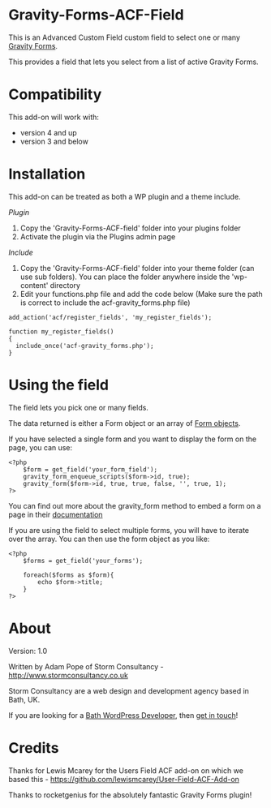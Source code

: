 Gravity-Forms-ACF-Field
=======================

This is an Advanced Custom Field custom field to select one or many [Gravity Forms](http://www.gravityhelp.com/).

This provides a field that lets you select from a list of active Gravity Forms.

Compatibility
============

This add-on will work with:

* version 4 and up
* version 3 and below

Installation
============

This add-on can be treated as both a WP plugin and a theme include.

*Plugin*
1. Copy the 'Gravity-Forms-ACF-field' folder into your plugins folder
2. Activate the plugin via the Plugins admin page

*Include*
1.  Copy the 'Gravity-Forms-ACF-field' folder into your theme folder (can use sub folders). You can place the folder anywhere inside the 'wp-content' directory
2.  Edit your functions.php file and add the code below (Make sure the path is correct to include the acf-gravity_forms.php file)

```
add_action('acf/register_fields', 'my_register_fields');

function my_register_fields()
{
  include_once('acf-gravity_forms.php');
}
```

Using the field
===============

The field lets you pick one or many fields.

The data returned is either a Form object or an array of [Form objects](http://www.gravityhelp.com/documentation/page/Form_Object).

If you have selected a single form and you want to display the form on the page, you can use:

```
<?php 
    $form = get_field('your_form_field');
    gravity_form_enqueue_scripts($form->id, true);
    gravity_form($form->id, true, true, false, '', true, 1); 
?>
```

You can find out more about the gravity_form method to embed a form on a page in their [documentation](http://www.gravityhelp.com/documentation/page/Embedding_A_Form#Function_Call)

If you are using the field to select multiple forms, you will have to iterate over the array.  You can then use the form object as you like:

```
<?php
    $forms = get_field('your_forms');
	
    foreach($forms as $form){
        echo $form->title;  
    }
?>
```




About
=====

Version: 1.0

Written by Adam Pope of Storm Consultancy - <http://www.stormconsultancy.co.uk>

Storm Consultancy are a web design and development agency based in Bath, UK.

If you are looking for a [Bath WordPress Developer](http://www.stormconsultancy.co.uk/Services/Bath-WordPress-Developers), then [get in touch](http://www.stormconsultancy.co.uk/Contact)!


Credits
=======

Thanks for Lewis Mcarey for the Users Field ACF add-on on which we based this - https://github.com/lewismcarey/User-Field-ACF-Add-on

Thanks to rocketgenius for the absolutely fantastic Gravity Forms plugin!